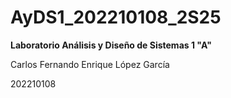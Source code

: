 # AyDS1_202210108_2S25

**Laboratorio Análisis y Diseño de Sistemas 1 "A"**

Carlos Fernando Enrique López García

202210108
